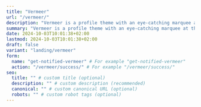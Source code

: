 ```yaml
---
title: "Vermeer"
url: "/vermeer/"
description: "Vermeer is a profile theme with an eye-catching marquee at the top of the page. Available soon!"
summary: "Vermeer is a profile theme with an eye-catching marquee at the top of the page. Available soon!"
date: 2024-10-03T10:01:38+02:00
lastmod: 2024-10-03T10:01:38+02:00
draft: false
variant: "landing/vermeer"
form:
  name: "get-notified-vermeer" # For example "get-notified-vermeer"
  action: "/vermeer/success/" # For example "/vermeer/success/"
seo:
  title: "" # custom title (optional)
  description: "" # custom description (recommended)
  canonical: "" # custom canonical URL (optional)
  robots: "" # custom robot tags (optional)
---
```

